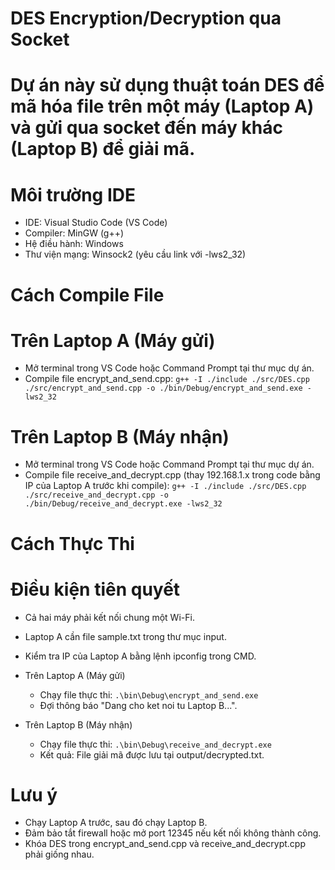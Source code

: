 # DES Encryption/Decryption qua Socket
# Dự án này sử dụng thuật toán DES để mã hóa file trên một máy (Laptop A) và gửi qua socket đến máy khác (Laptop B) để giải mã.

# Môi trường IDE
- IDE: Visual Studio Code (VS Code)
- Compiler: MinGW (g++)
- Hệ điều hành: Windows
- Thư viện mạng: Winsock2 (yêu cầu link với -lws2_32)

# Cách Compile File
# Trên Laptop A (Máy gửi)
- Mở terminal trong VS Code hoặc Command Prompt tại thư mục dự án.
- Compile file encrypt_and_send.cpp:
    ```g++ -I ./include ./src/DES.cpp ./src/encrypt_and_send.cpp -o ./bin/Debug/encrypt_and_send.exe -lws2_32```

# Trên Laptop B (Máy nhận)
- Mở terminal trong VS Code hoặc Command Prompt tại thư mục dự án.
- Compile file receive_and_decrypt.cpp (thay 192.168.1.x trong code bằng IP của Laptop A trước khi compile):
    ```g++ -I ./include ./src/DES.cpp ./src/receive_and_decrypt.cpp -o ./bin/Debug/receive_and_decrypt.exe -lws2_32```

# Cách Thực Thi
# Điều kiện tiên quyết
- Cả hai máy phải kết nối chung một Wi-Fi.
- Laptop A cần file sample.txt trong thư mục input.
- Kiểm tra IP của Laptop A bằng lệnh ipconfig trong CMD.
- Trên Laptop A (Máy gửi)
  + Chạy file thực thi:
    ```.\bin\Debug\encrypt_and_send.exe```
  + Đợi thông báo "Dang cho ket noi tu Laptop B...".

- Trên Laptop B (Máy nhận)
  + Chạy file thực thi:
    ```.\bin\Debug\receive_and_decrypt.exe```
  + Kết quả: File giải mã được lưu tại output/decrypted.txt.

# Lưu ý
- Chạy Laptop A trước, sau đó chạy Laptop B.
- Đảm bảo tắt firewall hoặc mở port 12345 nếu kết nối không thành công.
- Khóa DES trong encrypt_and_send.cpp và receive_and_decrypt.cpp phải giống nhau.
